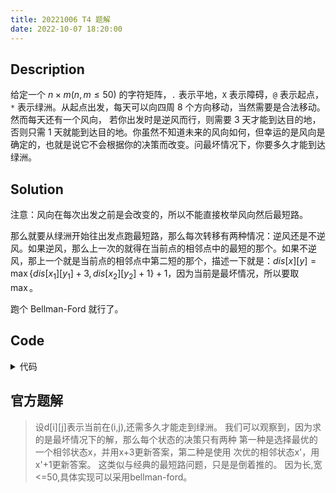 ```yaml
---
title: 20221006 T4 题解
date: 2022-10-07 18:20:00
---
```


## Description

给定一个 $n\times m(n,m\leq 50)$ 的字符矩阵，`.` 表示平地，`X` 表示障碍，`@` 表示起点，`*` 表示绿洲。从起点出发，每天可以向四周 $8$ 个方向移动，当然需要是合法移动。然而每天还有一个风向，
若你出发时是逆风而行，则需要 $3$ 天才能到达目的地，否则只需 $1$ 天就能到达目的地。你虽然不知道未来的风向如何，但幸运的是风向是确定的，也就是说它不会根据你的决策而改变。问最坏情况下，你要多久才能到达绿洲。

## Solution

注意：风向在每次出发之前是会改变的，所以不能直接枚举风向然后最短路。

那么就要从绿洲开始往出发点跑最短路，那么每次转移有两种情况：逆风还是不逆风。如果逆风，那么上一次的就得在当前点的相邻点中的最短的那个。如果不逆风，那上一个就是当前点的相邻点中第二短的那个，描述一下就是：$dis[x][y]=\max\{dis[x_1][y_1]+3,dis[x_2][y_2]+1\}+1$，因为当前是最坏情况，所以要取 $\max$。

跑个 Bellman-Ford 就行了。

## Code

<details>
<summary>代码</summary>

```cpp
#include <bits/stdc++.h>

#ifdef ORZXKR
#include <debug.h>
#else
#define debug(...) 114514
#endif

using namespace std;

const pair<int, int> kDir[] = {{-1, -1}, {-1, 0}, {-1, 1}, {0, -1},
                                  {0, 1}, {1, -1}, {1, 0}, {1, 1}};

int n, m, stx, sty;
string s;
int a[55][105], dis[55][105];

string work(string s) {
  string ret = "";
  for (int i = 0; i < (int)s.size(); ++i) {
    if (s[i] == '-' || s[i] == 'X' || s[i] == '@' || s[i] == '*') {
      ret += s[i];
    }
  }
  return ret;
}

int get() {
  for (int i = 1; i <= n; ++i) {
    for (int j = 1; j <= m; ++j) {
      if (a[i][j] == 3) {
        dis[i][j] = 0;
      } else {
        dis[i][j] = 1e9;
      }
    }
  }
  bool rel = 1;
  while (rel) {
    rel = 0;
    for (int i = 1; i <= n; ++i) {
      for (int j = 1; j <= m; ++j) {
        int d1 = 1e9, d2 = 1e9;
        for (auto p : kDir) {
          int ti = i - p.first, tj = j - p.second;
          if (ti < 1 || ti > n || tj < 1 || tj > m || a[ti][tj] == 2) continue ;
          if (dis[ti][tj] <= d1) {
            d2 = d1, d1 = dis[ti][tj];
          } else if (dis[ti][tj] <= d2) {
            d2 = dis[ti][tj];
          }
        }
        int val = min(d1 + 3, d2 + 1);
        if (val < dis[i][j]) {
          dis[i][j] = val, rel = 1;
        }
      }
    }
  }
  return dis[stx][sty] == 1e9 ? -1 : dis[stx][sty];
}

int main() {
  freopen("desert.in", "r", stdin);
  freopen("desert.out", "w", stdout);
  cin >> n; getchar();
  for (int i = 1; i <= n; ++i) {
    getline(cin, s);
    s = work(s), m = s.size();
    s = "#" + s;
    for (int j = 1; j <= m; ++j) {
      if (s[j] == 'X') {
        a[i][j] = 2;
      } else {
        a[i][j] = 1;
        if (s[j] == '@') {
          stx = i, sty = j;
        } else if (s[j] == '*') {
          a[i][j] = 3;
        }
      }
    }
  }
  cout << get() << endl;
  return 0;
}
```

</details>

## 官方题解

> 设d[i][j]表示当前在(i,j),还需多久才能走到绿洲。
我们可以观察到，因为求的是最坏情况下的解，那么每个状态的决策只有两种
第一种是选择最优的一个相邻状态x，并用x+3更新答案，第二种是使用
次优的相邻状态x'，用x'+1更新答案。
这类似与经典的最短路问题，只是是倒着推的。
因为长,宽<=50,具体实现可以采用bellman-ford。
